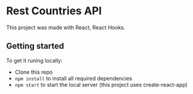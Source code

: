 # Rest Countries API

This project was made with React, React Hooks.

## Getting started
To get it runing locally:
- Clone this repo
- `npm install` to install all required dependencies
- `npm start` to start the local server (this project uses create-react-app)


